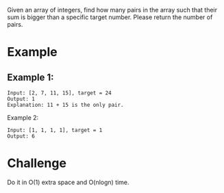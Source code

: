 Given an array of integers, find how many pairs in the array such that their sum is bigger than a specific target number. Please return the number of pairs.

# Example
## Example 1:
```
Input: [2, 7, 11, 15], target = 24
Output: 1
Explanation: 11 + 15 is the only pair.
```
Example 2:
```
Input: [1, 1, 1, 1], target = 1
Output: 6
```
# Challenge
Do it in O(1) extra space and O(nlogn) time.